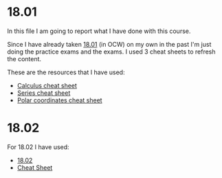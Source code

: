 # 18.01

In this file I am going to report what I have done with this course.

Since I have already taken [18.01](https://ocw.mit.edu/courses/mathematics/18-01-single-variable-calculus-fall-2006/index.htm) 
(in OCW) on my own in the past I'm just doing the practice exams and the exams. I used 3 cheat sheets to refresh the content.

These are the resources that I have used:
- [Calculus cheat sheet](http://tutorial.math.lamar.edu/pdf/Calculus_Cheat_Sheet_All.pdf)
- [Series cheat sheet](http://furius.ca/cqfpub/doc/series/series.pdf)
- [Polar coordinates cheat sheet](http://www.math.psu.edu/tseng/class/Ch11formulas.pdf)

# 18.02

For 18.02 I have used:
- [18.02](https://ocw.mit.edu/courses/mathematics/18-02-multivariable-calculus-fall-2007/index.htm)
- [Cheat Sheet](https://sites.tufts.edu/andrewrosen/files/2012/02/Calc-III-Review.pdf)

